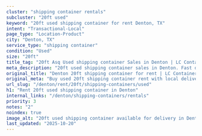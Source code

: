 ```yaml
---
cluster: "shipping container rentals"
subcluster: "20ft used"
keyword: "20ft used shipping container for rent Denton, TX"
intent: "Transactional-Local"
page_type: "Location-Product"
city: "Denton, TX"
service_type: "shipping container"
condition: "Used"
size: "20ft"
title_tag: "20ft Asq Used shipping container Sales in Denton | LC Container"
meta_description: "20ft used shipping container sales in Denton. Fast delivery, competitive pricing. Serving shipping containers area. Quote ID: TNU. Call (214) 524-4168 for your free quote today."
original_title: "Denton 20ft shipping container for rent | LC Container"
original_meta: "Buy used 20ft shipping container rent with local delivery in Denton, TX. LC Container — local Since 2003. Request a fast quote today."
url_slug: "/denton/rent/20ft/shipping-containers/used"
h1: "Rent 20ft used shipping container in Denton"
internal_links: "/denton/shipping-containers/rentals"
priority: 3
notes: "2"
noindex: true
image_alt: "20ft used shipping container available for delivery in Denton"
last_updated: "2025-10-20"
---
```


<!-- TODO: Add unique city/inventory copy, images, and internal links here. -->
